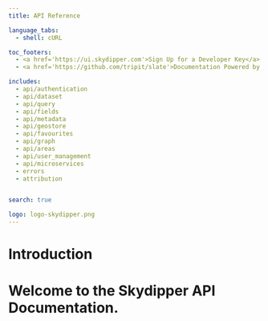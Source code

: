 ```yaml
---
title: API Reference

language_tabs:
  - shell: cURL

toc_footers:
  - <a href='https://ui.skydipper.com'>Sign Up for a Developer Key</a>
  - <a href='https://github.com/tripit/slate'>Documentation Powered by Slate</a>

includes:
  - api/authentication
  - api/dataset
  - api/query
  - api/fields
  - api/metadata
  - api/geostore
  - api/favourites
  - api/graph
  - api/areas
  - api/user_management
  - api/microservices
  - errors
  - attribution


search: true

logo: logo-skydipper.png
---
```


# Introduction

Welcome to the Skydipper API Documentation.
=======

